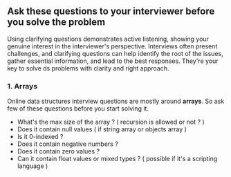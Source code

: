 ## Ask these questions to your interviewer before you solve the problem

Using clarifying questions demonstrates active listening, showing your genuine interest in the interviewer's perspective.
Interviews often present challenges, and clarifying questions can help identify the root of the issues, gather essential information, and lead to the best responses. They're your key to solve ds problems with clarity and right approach.

### 1. Arrays
Online data structures interview questions are mostly around **arrays**. So ask few of these questions before you start solving it.  

- What's the max size of the array ? ( recursion is allowed or not ? )
- Does it contain null values ( if string array or objects array )
- Is it 0-indexed ?
- Does it contain negative numbers ?
- Does it contain zero values ?
- Can it contain float values or mixed types ? ( possible if it's a scripting language )
